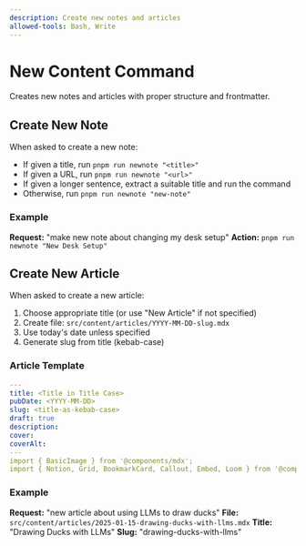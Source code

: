 ```yaml
---
description: Create new notes and articles
allowed-tools: Bash, Write
---
```


# New Content Command

Creates new notes and articles with proper structure and frontmatter.

## Create New Note

When asked to create a new note:

- If given a title, run `pnpm run newnote "<title>"`
- If given a URL, run `pnpm run newnote "<url>"`
- If given a longer sentence, extract a suitable title and run the command
- Otherwise, run `pnpm run newnote "new-note"`

### Example

**Request:** "make new note about changing my desk setup"
**Action:** `pnpm run newnote "New Desk Setup"`

## Create New Article

When asked to create a new article:

1. Choose appropriate title (or use "New Article" if not specified)
2. Create file: `src/content/articles/YYYY-MM-DD-slug.mdx`
3. Use today's date unless specified
4. Generate slug from title (kebab-case)

### Article Template

```yaml
---
title: <Title in Title Case>
pubDate: <YYYY-MM-DD>
slug: <title-as-kebab-case>
draft: true
description:
cover:
coverAlt:
---
import { BasicImage } from '@components/mdx';
import { Notion, Grid, BookmarkCard, Callout, Embed, Loom } from '@components/mdx';
```

### Example

**Request:** "new article about using LLMs to draw ducks"
**File:** `src/content/articles/2025-01-15-drawing-ducks-with-llms.mdx`
**Title:** "Drawing Ducks with LLMs"
**Slug:** "drawing-ducks-with-llms"
